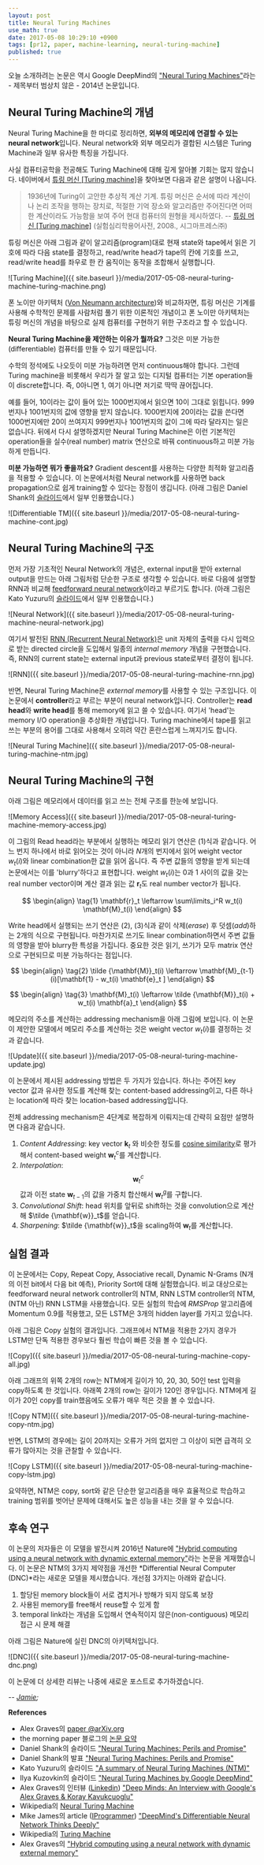```yaml
---
layout: post
title: Neural Turing Machines
use_math: true
date: 2017-05-08 10:29:10 +0900
tags: [pr12, paper, machine-learning, neural-turing-machine] 
published: true
---
```


오늘 소개하려는 논문은 역시 Google DeepMind의 ["Neural Turing Machines"](http://arxiv.org/abs/1410.5401v2)라는 - 제목부터 범상치 않은 - 2014년 논문입니다. 

## Neural Turing Machine의 개념 ##

Neural Turing Machine을 한 마디로 정리하면, **외부의 메모리에 연결할 수 있는 neural network**입니다. Neural network와 외부 메모리가 결합된 시스템은 Turing Machine과 일부 유사한 특징을 가집니다.

사실 컴퓨터공학을 전공해도 Turing Machine에 대해 깊게 알아볼 기회는 많지 않습니다. 네이버에서 [튜링 머신 [Turing machine]](http://terms.naver.com/entry.nhn?docId=274697&cid=41990&categoryId=41990)을 찾아보면 다음과 같은 설명이 나옵니다.

> 1936년에 Turing이 고안한 추상적 계산 기계. 튜링 머신은 순서에 따라 계산이나 논리 조작을 행하는 장치로, 적절한 기억 장소와 알고리즘만 주어진다면 어떠한 계산이라도 가능함을 보여 주어 현대 컴퓨터의 원형을 제시하였다.
-- [튜링 머신 [Turing machine]](http://terms.naver.com/entry.nhn?docId=274697&cid=41990&categoryId=41990) (실험심리학용어사전, 2008., 시그마프레스㈜)

튜링 머신은 아래 그림과 같이 알고리즘(program)대로 현재 state와 tape에서 읽은 기호에 따라 다음 state를 결정하고, read/write head가 tape의 칸에 기호를 쓰고, read/write head를 좌우로 한 칸 움직이는 동작을 조합해서 실행합니다.

![Turing Machine]({{ site.baseurl }}/media/2017-05-08-neural-turing-machine-turing-machine.png)

폰 노이만 아키텍처 ([Von Neumann architecture](https://en.wikipedia.org/wiki/Von_Neumann_architecture))와 비교하자면, 튜링 머신은 기계를 사용해 수학적인 문제를 사람처럼 풀기 위한 이론적인 개념이고 폰 노이만 아키텍처는 튜링 머신의 개념을 바탕으로 실제 컴퓨터를 구현하기 위한 구조라고 할 수 있습니다.

**Neural Turing Machine을 제안하는 이유가 뭘까요?** 
그것은 미분 가능한(differentiable) 컴퓨터를 만들 수 있기 때문입니다.

수학의 정석에도 나오듯이 미분 가능하려면 먼저 continuous해야 합니다. 그런데 Turing machine을 비롯해서 우리가 잘 알고 있는 디지털 컴퓨터는 기본 operation들이 discrete합니다. 즉, 0아니면 1, 여기 아니면 저기로 딱딱 끊어집니다.

예를 들어, 10이라는 값이 들어 있는 1000번지에서 읽으면 10이 그대로 읽힙니다. 999번지나 1001번지의 값에 영향을 받지 않습니다. 1000번지에 20이라는 값을 쓴다면 1000번지에만 20이 쓰여지지 999번지나 1001번지의 값이 그에 따라 달라지는 일은 없습니다. 뒤에서 다시 설명하겠지만 Neural Turing Machine은 이런 기본적인 operation들을 실수(real number) matrix 연산으로 바꿔 continuous하고 미분 가능하게 만듭니다. 

**미분 가능하면 뭐가 좋을까요?** Gradient descent를 사용하는 다양한 최적화 알고리즘을 적용할 수 있습니다. 이 논문에서처럼 Neural network를 사용하면 back propagation으로 쉽게 training할 수 있다는 장점이 생깁니다. (아래 그림은 Daniel Shank의 [슬라이드](https://www.slideshare.net/SessionsEvents/daniel-shank-data-scientist-talla-at-mlconf-sf-2016?qid=d396ae26-81b0-4cc3-ac2f-bbe6cd2dc533&v=&b=&from_search=4)에서 일부 인용했습니다.)

![Differentiable TM]({{ site.baseurl }}/media/2017-05-08-neural-turing-machine-cont.jpg)

## Neural Turing Machine의 구조 ##

먼저 가장 기초적인 Neural Network의 개념은, external input을 받아 external output을 만드는 아래 그림처럼 단순한 구조로 생각할 수 있습니다. 바로 다음에 설명할 RNN과 비교해 [feedforward neural network](https://en.wikipedia.org/wiki/Feedforward_neural_network)이라고 부르기도 합니다. (아래 그림은 Kato Yuzuru의 [슬라이드](https://www.slideshare.net/yuzurukato/neural-turing-machines-43179669)에서 일부 인용했습니다.)

![Neural Network]({{ site.baseurl }}/media/2017-05-08-neural-turing-machine-neural-network.jpg)

여기서 발전된 [RNN (Recurrent Neural Network)](https://en.wikipedia.org/wiki/Recurrent_neural_network)은 unit 자체의 출력을 다시 입력으로 받는 directed circle을 도입해서 일종의 *internal memory* 개념을 구현했습니다. 즉, RNN의 current state는 external input과 previous state로부터 결정이 됩니다.

![RNN]({{ site.baseurl }}/media/2017-05-08-neural-turing-machine-rnn.jpg)

반면, Neural Turing Machine은 *external memory*를 사용할 수 있는 구조입니다. 이 논문에서 **controller**라고 부르는 부분이 neural network입니다. Controller는 **read head**와 **write head**를 통해 memory에 읽고 쓸 수 있습니다. 여기서 'head'는 memory I/O operation을 추상화한 개념입니다. Turing machine에서 tape를 읽고 쓰는 부분의 용어를 그대로 사용해서 오히려 약간 혼란스럽게 느껴지기도 합니다.

![Neural Turing Machine]({{ site.baseurl }}/media/2017-05-08-neural-turing-machine-ntm.jpg)

## Neural Turing Machine의 구현 ##

아래 그림은 메모리에서 데이터를 읽고 쓰는 전체 구조를 한눈에 보입니다.

![Memory Access]({{ site.baseurl }}/media/2017-05-08-neural-turing-machine-memory-access.jpg)

이 그림의 Read head라는 부분에서 실행하는 메모리 읽기 연산은 (1)식과 같습니다. 어느 번지 하나에서 바로 읽어오는 것이 아니라 $N$개의 번지에서 읽어 weight vector $w_t(i)$와 linear combination한 값을 읽어 옵니다. 즉 주변 값들의 영향을 받게 되는데 논문에서는 이를 'blurry'하다고 표현합니다. weight $w_t(i)$는 0과 1 사이의 값을 갖는 real number vector이며 계산 결과 읽는 값 $\mathbf{r}_t$도 real number vector가 됩니다.

$$
\begin{align} \tag{1}
\mathbf{r}_t \leftarrow \sum\limits_i^R w_t(i) \mathbf{M}_t(i)
\end{align}
$$

Write head에서 실행되는 쓰기 연산은 (2), (3)식과 같이 삭제(*erase*) 후 덧셈(*add*)하는 2개의 식으로 구현됩니다. 마찬가지로 쓰기도 linear combination하면서 주변 값들의 영향을 받아 blurry한 특성을 가집니다. 중요한 것은 읽기, 쓰기가 모두 matrix 연산으로 구현되므로 미분 가능하다는 점입니다.

$$
\begin{align} \tag{2}
\tilde {\mathbf{M}}_t(i) \leftarrow \mathbf{M}_{t-1}(i)[\mathbf{1} - w_t(i) \mathbf{e}_t ]
\end{align}
$$

$$
\begin{align} \tag{3}
\mathbf{M}_t(i) \leftarrow \tilde {\mathbf{M}}_t(i) + w_t(i) \mathbf{a}_t
\end{align}
$$

메모리의 주소를 계산하는 addressing mechanism을 아래 그림에 보입니다. 이 논문이 제안한 모델에서 메모리 주소를 계산하는 것은 weight vector $w_t(i)$를 결정하는 것과 같습니다.

![Update]({{ site.baseurl }}/media/2017-05-08-neural-turing-machine-update.jpg)

이 논문에서 제시된 addressing 방법은 두 가지가 있습니다. 하나는 주어진 key vector 값과 유사한 정도를 계산해 찾는 content-based addressing이고, 다른 하나는 location에 따라 찾는 location-based addressing입니다. 

전체 addressing mechanism은 4단계로 복잡하게 이뤄지는데 간략히 요점만 설명하면 다음과 같습니다.
1. *Content Addressing*: key vector $\mathbf{k}_t$ 와 비슷한 정도를 [cosine similarity](https://en.wikipedia.org/wiki/Cosine_similarity)로 평가해서 content-based weight $\mathbf{w}_t^c$를 계산합니다.
2. *Interpolation*: $$\mathbf{w}_t^c$$ 값과 이전 state $\mathbf{w}_{t-1}$의 값을 가중치 합산해서 $\mathbf{w}_t^g$를 구합니다.
3. *Convolutional Shift*: head 위치를 앞뒤로 shift하는 것을 convolution으로 계산해 $\tilde {\mathbf{w}}_t$를 얻습니다.
4. *Sharpening*: $\tilde {\mathbf{w}}_t$을 scaling하여 ${\mathbf{w}}_t$를 계산합니다. 

## 실험 결과 ##

이 논문에서는 Copy, Repeat Copy, Associative recall, Dynamic N-Grams (N개의 이전 bit에서 다음 bit 예측), Priority Sort에 대해 실험했습니다. 비교 대상으로는 feedforward neural network controller의 NTM, RNN LSTM controller의 NTM, (NTM 아닌) RNN LSTM을 사용했습니다. 모든 실험의 학습에 *RMSProp* 알고리즘에 Momentum 0.9를 적용했고, 모든 LSTM은 3개의 hidden layer를 가지고 있습니다.

아래 그림은 Copy 실험의 결과입니다. 그래프에서 NTM을 적용한 2가지 경우가 LSTM만 단독 적용한 경우보다 훨씬 학습이 빠른 것을 볼 수 있습니다.

![Copy]({{ site.baseurl }}/media/2017-05-08-neural-turing-machine-copy-all.jpg)

아래 그래프의 위쪽 2개의 row는 NTM에게 길이가 10, 20, 30, 50인 test 입력을 copy하도록 한 것입니다. 아래쪽 2개의 row는 길이가 120인 경우입니다. NTM에게 길이가 20인 copy를 train했음에도 오류가 매우 적은 것을 볼 수 있습니다.

![Copy NTM]({{ site.baseurl }}/media/2017-05-08-neural-turing-machine-copy-ntm.jpg)

반면, LSTM의 경우에는 길이 20까지는 오류가 거의 없지만 그 이상이 되면 급격히 오류가 많아지는 것을 관찰할 수 있습니다.

![Copy LSTM]({{ site.baseurl }}/media/2017-05-08-neural-turing-machine-copy-lstm.jpg)

요약하면, NTM은 copy, sort와 같은 단순한 알고리즘을 매우 효율적으로 학습하고 training 범위를 벗어난 문제에 대해서도 높은 성능을 내는 것을 알 수 있습니다.

## 후속 연구 ##

이 논문의 저자들은 이 모델을 발전시켜 2016년 Nature에 ["Hybrid computing using a neural network with dynamic external memory"](https://www.gwern.net/docs/2016-graves.pdf)라는 논문을 게재했습니다. 이 논문은 NTM의 3가지 제약점을 개선한 *Differential Neural Computer (DNC)*라는 새로운 모델을 제시했습니다. 개선점 3가지는 아래와 같습니다.
1. 할당된 memory block들이 서로 겹치거나 방해가 되지 않도록 보장
2. 사용된 memory를 free해서 reuse할 수 있게 함
3. temporal link라는 개념을 도입해서 연속적이지 않은(non-contiguous) 메모리 접근 시 문제 해결

아래 그림은 Nature에 실린 DNC의 아키텍처입니다.

![DNC]({{ site.baseurl }}/media/2017-05-08-neural-turing-machine-dnc.png)

이 논문에 더 상세한 리뷰는 나중에 새로운 포스트로 추가하겠습니다.

-- *[Jamie](http://twitter.com/JiyangKang);*

**References**
- Alex Graves의 [paper @arXiv.org](http://arxiv.org/abs/1410.5401v2)
- the morning paper 블로그의 [논문 요약](https://blog.acolyer.org/2016/03/09/neural-turing-machines/)
- Daniel Shank의 슬라이드 ["Neural Turing Machines: Perils and Promise"](https://www.slideshare.net/SessionsEvents/daniel-shank-data-scientist-talla-at-mlconf-sf-2016?qid=d396ae26-81b0-4cc3-ac2f-bbe6cd2dc533&v=&b=&from_search=4)
- Daniel Shank의 발표 ["Neural Turing Machines: Perils and Promise"](http://blog.talla.com/neural-turing-machines-perils-and-promise)
- Kato Yuzuru의 슬라이드 ["A summary of Neural Turing Machines (NTM)"](https://www.slideshare.net/yuzurukato/neural-turing-machines-43179669)
- Ilya Kuzovkin의 슬라이드 ["Neural Turing Machines by Google DeepMind"](https://www.slideshare.net/iljakuzovkin/neural-turing-machines)
- Alex Graves의 인터뷰 ([Linkedin](https://www.linkedin.com/pulse/deep-minds-interview-googles-alex-graves-koray-sophie-curtis)) ["Deep Minds: An Interview with Google's Alex Graves & Koray Kavukcuoglu"](https://www.linkedin.com/pulse/deep-minds-interview-googles-alex-graves-koray-sophie-curtis) 
- Wikipedia의 [Neural Turing Machine](https://en.wikipedia.org/wiki/Neural_Turing_machine)
- Mike James의 article ([IProgrammer](http://www.i-programmer.info)) ["DeepMind's Differentiable Neural Network Thinks Deeply"](http://www.i-programmer.info/news/105-artificial-intelligence/10174-deepminds-differential-nn-thinks-deeply.html)
- Wikipedia의 [Turing Machine](https://en.wikipedia.org/wiki/Turing_machine)
- Alex Graves의 ["Hybrid computing using a neural network with dynamic external memory"](https://www.gwern.net/docs/2016-graves.pdf)
